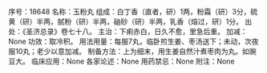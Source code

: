 序号：18648
名称：玉粉丸
组成：白丁香（直者，研）1两，粉霜（研）3分，硫黄（研）半两，腻粉（研）半两，硇砂（研）半两，乳香（熔过，研）1分。
出处：《圣济总录》卷七十八。
主治：下痢赤白，日久不愈，里急后重。
加减：None
功效：取冷积。
用法用量：每服7丸，临卧煎生姜、枣汤送下；未动，次夜服10丸；老少以意加减。
制备方法：上为细末，用生姜自然汁煮枣肉为丸。如豌豆大。
临床应用：None
各家论述：None
用药禁忌：None
附注：None
